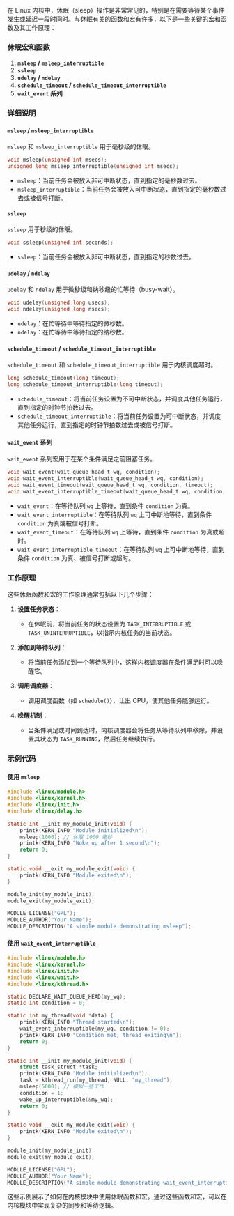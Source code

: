 在 Linux 内核中，休眠（sleep）操作是非常常见的，特别是在需要等待某个事件发生或延迟一段时间时。与休眠有关的函数和宏有许多，以下是一些关键的宏和函数及其工作原理：

### 休眠宏和函数

1. **`msleep` / `msleep_interruptible`**
2. **`ssleep`**
3. **`udelay` / `ndelay`**
4. **`schedule_timeout` / `schedule_timeout_interruptible`**
5. **`wait_event` 系列**

### 详细说明

#### `msleep` / `msleep_interruptible`

`msleep` 和 `msleep_interruptible` 用于毫秒级的休眠。

```c
void msleep(unsigned int msecs);
unsigned long msleep_interruptible(unsigned int msecs);
```

- `msleep`：当前任务会被放入非可中断状态，直到指定的毫秒数过去。
- `msleep_interruptible`：当前任务会被放入可中断状态，直到指定的毫秒数过去或被信号打断。

#### `ssleep`

`ssleep` 用于秒级的休眠。

```c
void ssleep(unsigned int seconds);
```

- `ssleep`：当前任务会被放入非可中断状态，直到指定的秒数过去。

#### `udelay` / `ndelay`

`udelay` 和 `ndelay` 用于微秒级和纳秒级的忙等待（busy-wait）。

```c
void udelay(unsigned long usecs);
void ndelay(unsigned long nsecs);
```

- `udelay`：在忙等待中等待指定的微秒数。
- `ndelay`：在忙等待中等待指定的纳秒数。

#### `schedule_timeout` / `schedule_timeout_interruptible`

`schedule_timeout` 和 `schedule_timeout_interruptible` 用于内核调度超时。

```c
long schedule_timeout(long timeout);
long schedule_timeout_interruptible(long timeout);
```

- `schedule_timeout`：将当前任务设置为不可中断状态，并调度其他任务运行，直到指定的时钟节拍数过去。
- `schedule_timeout_interruptible`：将当前任务设置为可中断状态，并调度其他任务运行，直到指定的时钟节拍数过去或被信号打断。

#### `wait_event` 系列

`wait_event` 系列宏用于在某个条件满足之前阻塞任务。

```c
void wait_event(wait_queue_head_t wq, condition);
void wait_event_interruptible(wait_queue_head_t wq, condition);
void wait_event_timeout(wait_queue_head_t wq, condition, timeout);
void wait_event_interruptible_timeout(wait_queue_head_t wq, condition, timeout);
```

- `wait_event`：在等待队列 `wq` 上等待，直到条件 `condition` 为真。
- `wait_event_interruptible`：在等待队列 `wq` 上可中断地等待，直到条件 `condition` 为真或被信号打断。
- `wait_event_timeout`：在等待队列 `wq` 上等待，直到条件 `condition` 为真或超时。
- `wait_event_interruptible_timeout`：在等待队列 `wq` 上可中断地等待，直到条件 `condition` 为真、被信号打断或超时。

### 工作原理

这些休眠函数和宏的工作原理通常包括以下几个步骤：

1. **设置任务状态**：
    - 在休眠前，将当前任务的状态设置为 `TASK_INTERRUPTIBLE` 或 `TASK_UNINTERRUPTIBLE`，以指示内核任务的当前状态。

2. **添加到等待队列**：
    - 将当前任务添加到一个等待队列中，这样内核调度器在条件满足时可以唤醒它。

3. **调用调度器**：
    - 调用调度函数（如 `schedule()`），让出 CPU，使其他任务能够运行。

4. **唤醒机制**：
    - 当条件满足或时间到达时，内核调度器会将任务从等待队列中移除，并设置其状态为 `TASK_RUNNING`，然后任务继续执行。

### 示例代码

#### 使用 `msleep`

```c
#include <linux/module.h>
#include <linux/kernel.h>
#include <linux/init.h>
#include <linux/delay.h>

static int __init my_module_init(void) {
    printk(KERN_INFO "Module initialized\n");
    msleep(1000); // 休眠 1000 毫秒
    printk(KERN_INFO "Woke up after 1 second\n");
    return 0;
}

static void __exit my_module_exit(void) {
    printk(KERN_INFO "Module exited\n");
}

module_init(my_module_init);
module_exit(my_module_exit);

MODULE_LICENSE("GPL");
MODULE_AUTHOR("Your Name");
MODULE_DESCRIPTION("A simple module demonstrating msleep");
```

#### 使用 `wait_event_interruptible`

```c
#include <linux/module.h>
#include <linux/kernel.h>
#include <linux/init.h>
#include <linux/wait.h>
#include <linux/kthread.h>

static DECLARE_WAIT_QUEUE_HEAD(my_wq);
static int condition = 0;

static int my_thread(void *data) {
    printk(KERN_INFO "Thread started\n");
    wait_event_interruptible(my_wq, condition != 0);
    printk(KERN_INFO "Condition met, thread exiting\n");
    return 0;
}

static int __init my_module_init(void) {
    struct task_struct *task;
    printk(KERN_INFO "Module initialized\n");
    task = kthread_run(my_thread, NULL, "my_thread");
    msleep(5000); // 模拟一些工作
    condition = 1;
    wake_up_interruptible(&my_wq);
    return 0;
}

static void __exit my_module_exit(void) {
    printk(KERN_INFO "Module exited\n");
}

module_init(my_module_init);
module_exit(my_module_exit);

MODULE_LICENSE("GPL");
MODULE_AUTHOR("Your Name");
MODULE_DESCRIPTION("A simple module demonstrating wait_event_interruptible");
```

这些示例展示了如何在内核模块中使用休眠函数和宏。通过这些函数和宏，可以在内核模块中实现复杂的同步和等待逻辑。